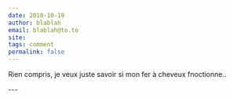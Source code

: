 ```yaml
---
date: 2010-10-19
author: blablah
email: blablah@to.to
site: 
tags: comment
permalink: false
---
```


<p>Rien compris, je veux juste savoir si mon fer à cheveux fnoctionne..</p>
---